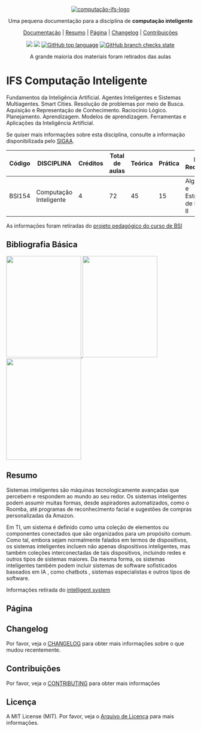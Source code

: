 <p align="center">
  <a href="https://github.com/ReinanHS/laravel-manager-base">
    <img src="https://user-images.githubusercontent.com/28494067/168443671-cc484ef7-f918-46c5-b569-d40391387c19.png" alt="computação-ifs-logo">
  </a>
</p>

<p align="center">Uma pequena documentação para a disciplina de <b>computação inteligente</b></p>

<p align="center">
  <a href="https://github.com/ReinanHS/ifs-computacao-Inteligente/wiki">Documentação</a> |
  <a href="#resumo">Resumo</a> |
  <a href="#página">Página</a> |
  <a href="#changelog">Changelog</a> |
  <a href="#contribuições">Contribuições</a>
</p>

<p align="center">
  <a href="https://github.com/reinanhs" alt="MadeBy"><img src="https://img.shields.io/badge/made%20by-Reinan%20Gabriel-blue?style=for-the-badge" /></a>
  <a href="https://github.com/ReinanHS/ifs-computacao-Inteligente/blob/master/README.md" alt="License"><img src="https://img.shields.io/badge/license-MIT-blue?style=for-the-badge" /></a>
  <a href="https://github.com/ReinanHS/ifs-computacao-Inteligente"><img alt="GitHub top language" src="https://img.shields.io/github/languages/top/reinanhs/ifs-computacao-Inteligente?style=for-the-badge"></a>
  <a href="https://github.com/ReinanHS/ifs-computacao-Inteligente"><img alt="GitHub branch checks state" src="https://img.shields.io/github/checks-status/reinanhs/ifs-computacao-Inteligente/main?logo=github&style=for-the-badge"></a>
</p>

<p align="center">A grande maioria dos materiais foram retirados das aulas</p>

# IFS Computação Inteligente

Fundamentos da Inteligência Artificial. Agentes Inteligentes e Sistemas Multiagentes. Smart Cities. Resolução de problemas por meio de Busca. Aquisição e Representação de Conhecimento. Raciocínio Lógico. Planejamento. Aprendizagem. Modelos de aprendizagem. Ferramentas e Aplicações da Inteligência Artificial.

Se quiser mais informações sobre esta disciplina, consulte a informação disponibilizada pelo [SIGAA](https://sig.ifs.edu.br/sigaa/public/curso/resumo_curriculo.jsf).

| Código | DISCIPLINA             | Créditos  | Total de aulas  | Teórica | Prática | Pré-Requisitos                     |
|--------|------------------------|-----------|-----------------|---------|---------|------------------------------------|
| BSI154 |Computação Inteligente  | 4         | 72              | 45      | 15      | Algoritmos e Estrutura de Dados II |

As informações foram retiradas do [projeto pedagógico do curso de BSI](https://www.ifs.edu.br/images/CS_04__-_Referenda_a_resoluo_66-2018-cs-ifs_que_aprovou_ad_referendum__a_refor.pdf)

## Bibliografia Básica

<a href="https://www.amazon.com.br/Intelig%C3%AAncia-Artificial-Abordagem-Aprendizado-M%C3%A1quina/dp/8521618808">
  <img 
     width="200px"
     height="270px" 
     src="https://d2s6gddp69m0gz.cloudfront.net/Custom/Content/Products/48/99/48990_inteligencia-artificial-uma-abordagem-de-aprendizado-de-maquina-9788521618805_m1_636988122480705105.jpg"/>
</a>

<a href="https://www.amazon.com.br/Intelig%C3%AAncia-Artificial-Peter-Norvig/dp/8535237011">
  <img 
     width="200px"
     height="270px" 
     src="https://images-na.ssl-images-amazon.com/images/I/51I+nY3JxWL._SX373_BO1,204,203,200_.jpg"/>
</a>

<a href="https://www.amazon.com.br/Intelig%C3%AAncia-artificial-George-Luger/dp/8581435505">
  <img 
     width="200px"
     height="270px" 
     src="https://images-na.ssl-images-amazon.com/images/I/51irEPpZAqL._SX368_BO1,204,203,200_.jpg"/>
</a>

## Resumo

Sistemas inteligentes são máquinas tecnologicamente avançadas que percebem e respondem ao mundo ao seu redor. Os sistemas inteligentes podem assumir muitas formas, desde aspiradores automatizados, como o Roomba, até programas de reconhecimento facial e sugestões de compras personalizadas da Amazon.

Em TI, um  sistema é definido como uma coleção de elementos ou componentes conectados que são organizados para um propósito comum. Como tal, embora sejam normalmente falados em termos de dispositivos, os sistemas inteligentes incluem não apenas dispositivos inteligentes, mas também coleções interconectadas de tais dispositivos, incluindo redes e outros tipos de sistemas maiores. Da mesma forma, os sistemas inteligentes também podem incluir sistemas de software sofisticados  baseados em IA , como chatbots , sistemas especialistas e outros tipos de software.

Informações retirada do [intelligent system](https://www.techtarget.com/whatis/definition/intelligent-system)

## Página

## Changelog

Por favor, veja o [CHANGELOG](./CHANGELOG.md) para obter mais informações sobre o que mudou recentemente.

## Contribuições

Por favor, veja o [CONTRIBUTING](./CONTRIBUTING.md) para obter mais informações

## Licença

A MIT License (MIT). Por favor, veja o [Arquivo de Licença](./LICENSE) para mais informações.

